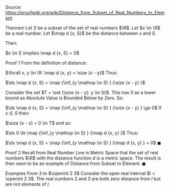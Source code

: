 # 

Source: https://proofwiki.org/wiki/Distance_from_Subset_of_Real_Numbers_to_Element



Theorem
Let $S$ be a subset of the set of real numbers $\R$.
Let $x \in \R$ be a real number.
Let $\map d {x, S}$ be the distance between $x$ and $S$.

Then:

$x \in S \implies \map d {x, S} = 0$


Proof 1
From the definition of distance:

$\forall x, y \in \R: \map d {x, y} = \size {x - y}$
Thus:

$\ds \map d {x, S} = \map {\inf_{y \mathop \in S} } {\size {x - y} }$

Consider the set $T = \set {\size {x - y}: y \in S}$.
This has $0$ as a lower bound as Absolute Value is Bounded Below by Zero.
So:

$\ds \map d {x, S} = \map {\inf_{y \mathop \in S} } {\size {x - y} } \ge 0$
If $x \in S$ then:

$\size {x - x} = 0 \in T$
and so:

$\ds 0 \le \map {\inf_{y \mathop \in S} } {\map d {x, y} }$
Thus:

$\ds \map d {x, S} = \map {\inf_{y \mathop \in S} } {\map d {x, y} } = 0$
$\blacksquare$


Proof 2
Recall from Real Number Line is Metric Space that the set of real numbers $\R$ with the distance function $d$ is a metric space.
The result is then seen to be an example of Distance from Subset to Element.
$\blacksquare$


Examples
From $3$ to $\openint 2 3$
Consider the open real interval $I = \openint 2 3$.
The real numbers $2$ and $3$ are both zero distance from $I$ but are not elements of $I$.





